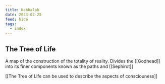 ```yaml
---
title: Kabbalah
date: 2023-02-25
feed: hide
tags:
  - index
---
```


## The Tree of Life
A map of the construction of the totality of reality. Divides the [[Godhead]] into its finer components known as the paths and [[Sephirot]]

[[The Tree of Life can be used to describe the aspects of consciouness]]